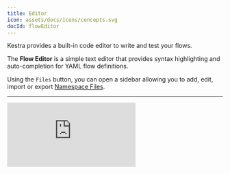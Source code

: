 ```yaml
---
title: Editor
icon: assets/docs/icons/concepts.svg
docId: flowEditor
---
```


Kestra provides a built-in code editor to write and test your flows.

The **Flow Editor** is a simple text editor that provides syntax highlighting and auto-completion for YAML flow definitions.

Using the `Files` button, you can open a sidebar allowing you to add, edit, import or export [Namespace Files](./02.namespace-files.md).

---

<div class="video-container">
  <iframe src="https://www.youtube.com/embed/o-d-GaXUiKQ?si=Wv3GBi7RjnShBFSd" title="YouTube video player" frameborder="0" allow="accelerometer; autoplay; clipboard-write; encrypted-media; gyroscope; picture-in-picture; web-share" referrerpolicy="strict-origin-when-cross-origin" allowfullscreen></iframe>
</div>
